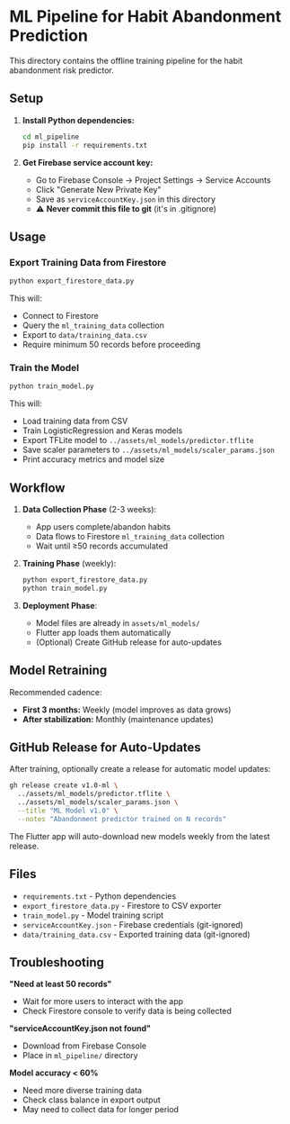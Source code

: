 # ML Pipeline for Habit Abandonment Prediction

This directory contains the offline training pipeline for the habit abandonment risk predictor.

## Setup

1. **Install Python dependencies:**
   ```bash
   cd ml_pipeline
   pip install -r requirements.txt
   ```

2. **Get Firebase service account key:**
   - Go to Firebase Console → Project Settings → Service Accounts
   - Click "Generate New Private Key"
   - Save as `serviceAccountKey.json` in this directory
   - ⚠️ **Never commit this file to git** (it's in .gitignore)

## Usage

### Export Training Data from Firestore

```bash
python export_firestore_data.py
```

This will:
- Connect to Firestore
- Query the `ml_training_data` collection
- Export to `data/training_data.csv`
- Require minimum 50 records before proceeding

### Train the Model

```bash
python train_model.py
```

This will:
- Load training data from CSV
- Train LogisticRegression and Keras models
- Export TFLite model to `../assets/ml_models/predictor.tflite`
- Save scaler parameters to `../assets/ml_models/scaler_params.json`
- Print accuracy metrics and model size

## Workflow

1. **Data Collection Phase** (2-3 weeks):
   - App users complete/abandon habits
   - Data flows to Firestore `ml_training_data` collection
   - Wait until ≥50 records accumulated

2. **Training Phase** (weekly):
   ```bash
   python export_firestore_data.py
   python train_model.py
   ```

3. **Deployment Phase**:
   - Model files are already in `assets/ml_models/`
   - Flutter app loads them automatically
   - (Optional) Create GitHub release for auto-updates

## Model Retraining

Recommended cadence:
- **First 3 months:** Weekly (model improves as data grows)
- **After stabilization:** Monthly (maintenance updates)

## GitHub Release for Auto-Updates

After training, optionally create a release for automatic model updates:

```bash
gh release create v1.0-ml \
  ../assets/ml_models/predictor.tflite \
  ../assets/ml_models/scaler_params.json \
  --title "ML Model v1.0" \
  --notes "Abandonment predictor trained on N records"
```

The Flutter app will auto-download new models weekly from the latest release.

## Files

- `requirements.txt` - Python dependencies
- `export_firestore_data.py` - Firestore to CSV exporter
- `train_model.py` - Model training script
- `serviceAccountKey.json` - Firebase credentials (git-ignored)
- `data/training_data.csv` - Exported training data (git-ignored)

## Troubleshooting

**"Need at least 50 records"**
- Wait for more users to interact with the app
- Check Firestore console to verify data is being collected

**"serviceAccountKey.json not found"**
- Download from Firebase Console
- Place in `ml_pipeline/` directory

**Model accuracy < 60%**
- Need more diverse training data
- Check class balance in export output
- May need to collect data for longer period
